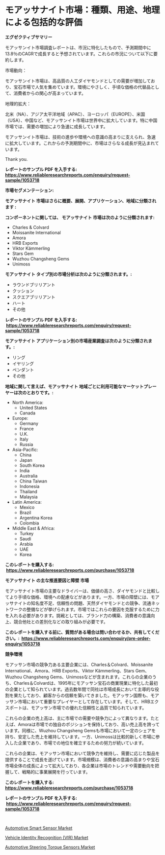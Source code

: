 <p><h1>モアッサナイト市場：種類、用途、地理による包括的な評価</h1></p><p><strong>エグゼクティブサマリー</strong></p>
<p><p>モアッサンイト市場調査レポートは、市況に特化したもので、予測期間中に13.8％のCAGRで成長すると予想されています。これらの市況について以下に要約します。</p><p>市場動向：</p><p>モアッサンイト市場は、高品質の人工ダイヤモンドとしての需要が増加しており、宝石市場で人気を集めています。環境にやさしく、手頃な価格の代替品として、消費者からの関心が高まっています。</p><p>地理的拡大：</p><p>北米（NA）、アジア太平洋地域（APAC）、ヨーロッパ（EUROPE）、米国（USA）、中国など、モアッサンイト市場は世界中に拡大しています。特に中国市場では、需要の増加により急速に成長しています。</p><p>モアッサンイト市場は、技術の進歩や環境への意識の高まりに支えられ、急速に拡大しています。これからの予測期間中に、市場はさらなる成長が見込まれています。</p><p>Thank you.</p></p>
<p><strong>レポートのサンプル PDF を入手する: <a href="https://www.reliableresearchreports.com/enquiry/request-sample/1053718">https://www.reliableresearchreports.com/enquiry/request-sample/1053718</a></strong></p>
<p><strong>市場セグメンテーション:</strong></p>
<p><strong> モアッサナイト 市場はさらに概要、展開、アプリケーション、地域に分類されます :</strong></p>
<p><strong>コンポーネントに関しては、 モアッサナイト 市場は次のように分類されます: &nbsp;</strong></p>
<p><ul><li>Charles & Colvard</li><li>Moissanite International</li><li>Amora</li><li>HRB Exports</li><li>Viktor Kämmerling</li><li>Stars Gem</li><li>Wuzhou Changsheng Gems</li><li>Unimoss</li></ul></p>
<p><strong> モアッサナイト タイプ別の市場分析は次のように分類されます。:</strong></p>
<p><ul><li>ラウンドブリリアント</li><li>クッション</li><li>スクエアブリリアント</li><li>ハート</li><li>その他</li></ul></p>
<p><strong>レポートのサンプル PDF を入手する: &nbsp;<a href="https://www.reliableresearchreports.com/enquiry/request-sample/1053718">https://www.reliableresearchreports.com/enquiry/request-sample/1053718</a></strong></p>
<p><strong> モアッサナイト アプリケーション別の市場産業調査は次のように分類されます。:</strong></p>
<p><ul><li>リング</li><li>イヤリング</li><li>ペンダント</li><li>その他</li></ul></p>
<p><strong>地域に関して言えば、モアッサナイト 地域ごとに利用可能なマーケットプレーヤーは次のとおりです。:</strong></p>
<p><ul>
    <li>
        North America:
        <ul>
            <li>United States</li>
            <li>Canada</li>
        </ul>
    </li>
    <li>
        Europe:
        <ul>
            <li>Germany</li>
            <li>France</li>
            <li>U.K.</li>
            <li>Italy</li>
            <li>Russia</li>
        </ul>
    </li>
    <li>
        Asia-Pacific:
        <ul>
            <li>China</li>
            <li>Japan</li>
            <li>South Korea</li>
            <li>India</li>
            <li>Australia</li>
            <li>China Taiwan</li>
            <li>Indonesia</li>
            <li>Thailand</li>
            <li>Malaysia</li>
        </ul>
    </li>
    <li>
        Latin America:
        <ul>
            <li>Mexico</li>
            <li>Brazil</li>
            <li>Argentina Korea</li>
            <li>Colombia</li>
        </ul>
    </li>
    <li>
        Middle East & Africa:
        <ul>
            <li>Turkey</li>
            <li>Saudi</li>
            <li>Arabia</li>
            <li>UAE</li>
            <li>Korea</li>
        </ul>
    </li>
    </ul></p>
<p><strong>このレポートを購入する: &nbsp;<a href="https://www.reliableresearchreports.com/purchase/1053718">https://www.reliableresearchreports.com/purchase/1053718</a></strong></p>
<p><strong>モアッサナイト の主な推進要因と障壁 市場</strong></p>
<p><p>モアッサナイト市場の主要なドライバーは、価値の高さ、ダイヤモンドと比較してより手頃な価格、環境への配慮などがあります。一方、市場の障壁には、モアッサナイトの知名度不足、信頼性の問題、天然ダイヤモンドとの競争、流通ネットワークの整備などが挙げられます。市場ではこれらの要因を克服するために力を入れる必要があります。挑戦としては、ブランド力の構築、消費者の意識向上、競合他社との差別化などの取り組みが必要です。</p></p>
<p><strong>このレポートを購入する前に、質問がある場合は問い合わせるか、共有してください。:&nbsp; <a href="https://www.reliableresearchreports.com/enquiry/pre-order-enquiry/1053718">https://www.reliableresearchreports.com/enquiry/pre-order-enquiry/1053718</a></strong></p>
<p><strong>競争環境</strong></p>
<p><p>モアッサン市場の競争力ある主要企業には、Charles＆Colvard、Moissanite International、Amora、HRB Exports、Viktor Kämmerling、Stars Gem、Wuzhou Changsheng Gems、Unimossなどが含まれます。これらの企業のうち、Charles＆Colvardは、1995年にモアッサン宝石の商業現業に特化した最初の企業として知られています。過去数年間で同社は市場成長において主導的な役割を果たしており、顧客からの信頼を築いてきました。モアッサン国際も、モアッサン市場において重要なプレイヤーとして存在しています。そして、HRBエクスポートは、モアッサン市場での優れた信頼性と品質で知られています。</p><p>これらの企業の売上高は、主に市場での需要や競争力によって異なります。たとえば、Amoraは市場での独自のポジションを保持しており、高い売上高を誇っています。同様に、Wuzhou Changsheng Gemsも市場において一定のシェアを持ち、安定した売上を維持しています。一方、Unimossは比較的新しく市場に参入した企業であり、市場での地位を確立するための努力が続いています。</p><p>これらの企業は、モアッサン市場において競争力を維持し、需要に応じた製品を提供することで成長を遂げています。市場規模は、消費者の意識の高まりや宝石市場全体の成長によって拡大しており、各企業は市場のトレンドや需要動向を把握して、戦略的に事業展開を行っています。</p></p>
<p><strong>このレポートを購入する: &nbsp; <a href="https://www.reliableresearchreports.com/purchase/1053718">https://www.reliableresearchreports.com/purchase/1053718</a></strong></p>
<p><strong>レポートのサンプル PDF を入手する: &nbsp;<a href="https://www.reliableresearchreports.com/enquiry/request-sample/1053718">https://www.reliableresearchreports.com/enquiry/request-sample/1053718</a></strong><strong></strong></p>
<p>&nbsp;</p>
<p><p><a href="https://github.com/angelajermaine/Market-Research-Report-List-2/blob/main/automotive-smart-sensor-market.md">Automotive Smart Sensor Market</a></p><p><a href="https://github.com/beatblasta/Market-Research-Report-List-2/blob/main/vehicle-identity-recognition-vir-market.md">Vehicle Identity Recognition (VIR) Market</a></p><p><a href="https://github.com/shotows/Market-Research-Report-List-1/blob/main/automotive-steering-torque-sensors-market.md">Automotive Steering Torque Sensors Market</a></p></p>